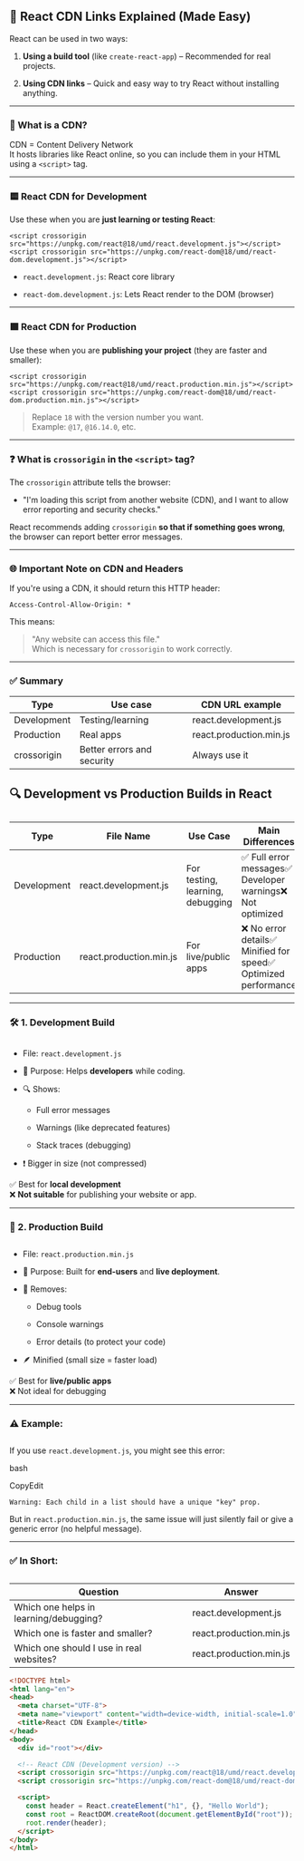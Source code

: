 ## 📘 React CDN Links Explained (Made Easy)

React can be used in two ways:

1.  **Using a build tool** (like `create-react-app`) – Recommended for real projects.
    
2.  **Using CDN links** – Quick and easy way to try React without installing anything.
    

* * *

### 🧩 What is a CDN?

CDN = Content Delivery Network  
It hosts libraries like React online, so you can include them in your HTML using a `<script>` tag.

* * *

### 🟨 React CDN for Development

Use these when you are **just learning or testing React**:



```<script crossorigin src="https://unpkg.com/react@18/umd/react.development.js"></script> <script crossorigin src="https://unpkg.com/react-dom@18/umd/react-dom.development.js"></script>```

*   `react.development.js`: React core library
    
*   `react-dom.development.js`: Lets React render to the DOM (browser)
    

* * *

### 🟩 React CDN for Production

Use these when you are **publishing your project** (they are faster and smaller):


`<script crossorigin src="https://unpkg.com/react@18/umd/react.production.min.js"></script> <script crossorigin src="https://unpkg.com/react-dom@18/umd/react-dom.production.min.js"></script>`

> Replace `18` with the version number you want.  
> Example: `@17`, `@16.14.0`, etc.

* * *

### ❓ What is `crossorigin` in the `<script>` tag?

The `crossorigin` attribute tells the browser:

*   "I'm loading this script from another website (CDN), and I want to allow error reporting and security checks."
    

React recommends adding `crossorigin` **so that if something goes wrong**, the browser can report better error messages.

* * *

### 🌐 Important Note on CDN and Headers

If you're using a CDN, it should return this HTTP header:



`Access-Control-Allow-Origin: *`

This means:

> "Any website can access this file."  
> Which is necessary for `crossorigin` to work correctly.

* * *

### ✅ Summary

| Type | Use case | CDN URL example |
| --- | --- | --- |
| Development | Testing/learning | react.development.js |
| Production | Real apps | react.production.min.js |
| crossorigin | Better errors and security | Always use it |


## 🔍 Development vs Production Builds in React

## 

| Type | File Name | Use Case | Main Differences |
| --- | --- | --- | --- |
| Development | react.development.js | For testing, learning, debugging | ✅ Full error messages✅ Developer warnings❌ Not optimized |
| Production | react.production.min.js | For live/public apps | ❌ No error details✅ Minified for speed✅ Optimized performance |

* * *

### 🛠️ 1. Development Build

## 

*   File: `react.development.js`
    
*   📍 Purpose: Helps **developers** while coding.
    
*   🔍 Shows:
    
    *   Full error messages
        
    *   Warnings (like deprecated features)
        
    *   Stack traces (debugging)
        
*   ❗ Bigger in size (not compressed)
    

✅ Best for **local development**  
❌ **Not suitable** for publishing your website or app.

* * *

### 🚀 2. Production Build

## 

*   File: `react.production.min.js`
    
*   📍 Purpose: Built for **end-users** and **live deployment**.
    
*   🔐 Removes:
    
    *   Debug tools
        
    *   Console warnings
        
    *   Error details (to protect your code)
        
*   🪶 Minified (small size = faster load)
    

✅ Best for **live/public apps**  
❌ Not ideal for debugging

* * *

### ⚠️ Example:

## 

If you use `react.development.js`, you might see this error:

bash

CopyEdit

`Warning: Each child in a list should have a unique "key" prop.`

But in `react.production.min.js`, the same issue will just silently fail or give a generic error (no helpful message).

* * *

### ✅ In Short:

## 

| Question | Answer |
| --- | --- |
| Which one helps in learning/debugging? | react.development.js |
| Which one is faster and smaller? | react.production.min.js |
| Which one should I use in real websites? | react.production.min.js |**

```html
<!DOCTYPE html>
<html lang="en">
<head>
  <meta charset="UTF-8">
  <meta name="viewport" content="width=device-width, initial-scale=1.0">
  <title>React CDN Example</title>
</head>
<body>
  <div id="root"></div>

  <!-- React CDN (Development version) -->
  <script crossorigin src="https://unpkg.com/react@18/umd/react.development.js"></script>
  <script crossorigin src="https://unpkg.com/react-dom@18/umd/react-dom.development.js"></script>

  <script>
    const header = React.createElement("h1", {}, "Hello World");
    const root = ReactDOM.createRoot(document.getElementById("root"));
    root.render(header);
  </script>
</body>
</html>


